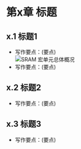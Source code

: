 # 第x章 标题
## x.1 标题1
- 写作要点：(要点)  
  ![SRAM 宏单元总体概况](pictures_final/page_63_fig_1.png)  
- 写作要点：(要点) 

## x.2 标题2
- 写作要点：(要点) 

## x.3 标题3
- 写作要点：(要点) 
